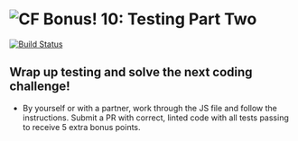 ![CF](https://i.imgur.com/7v5ASc8.png)  Bonus! 10: Testing Part Two
=======
[![Build Status](https://travis-ci.org/codefellows-seattle-301d9/10-testing-part-two.svg?branch=master)](https://travis-ci.org/codefellows-seattle-301d9/10-testing-part-two)
## Wrap up testing and solve the next coding challenge!

- By yourself or with a partner, work through the JS file and follow the instructions.
  Submit a PR with correct, linted code with all tests passing to receive 5 extra bonus points.
